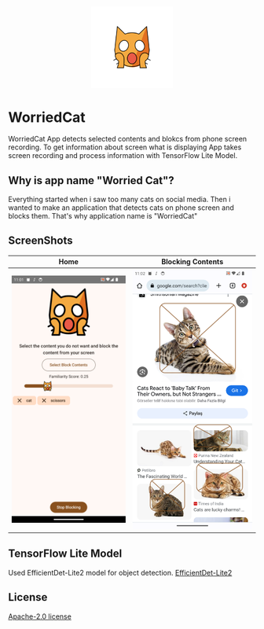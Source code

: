 <p align="center" width="100%">
    <img width="33%" src="/media/weary_cat.svg">
</p>

# WorriedCat

WorriedCat App detects selected contents and blokcs from phone screen recording.
To get information about screen what is displaying App takes screen recording and process information with TensorFlow Lite Model.

## Why is app name "Worried Cat"?

Everything started when i saw too many cats on social media. Then i wanted to make an application that detects cats on phone screen and blocks them. That's why application name is "WorriedCat"


## ScreenShots

| Home                           | Blocking Contents                               |
|--------------------------------|-------------------------------------------------|
| ![Home](/media/home.png) | ![Blocking contents](/media/blocking.png) |

## TensorFlow Lite Model

Used EfficientDet-Lite2 model for object detection.
[EfficientDet-Lite2](https://www.kaggle.com/models/tensorflow/efficientdet/tfLite/lite2-detection-metadata/1?tfhub-redirect=true)


## License

[Apache-2.0 license](https://opensource.org/licenses/Apache-2.0)
